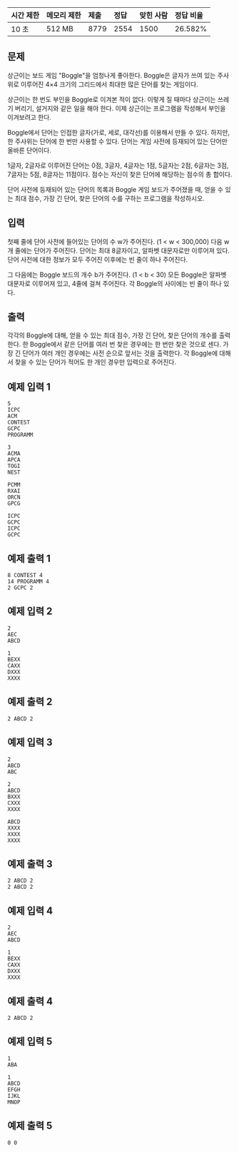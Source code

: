 | 시간 제한 | 메모리 제한 | 제출 | 정답 | 맞힌 사람 | 정답 비율 |
| :-------- | :---------- | :--- | :--- | :-------- | :-------- |
| 10 초     | 512 MB      | 8779 | 2554 | 1500      | 26.582%   |

## 문제

상근이는 보드 게임 "Boggle"을 엄청나게 좋아한다. Boggle은 글자가 쓰여 있는 주사위로 이루어진 4×4 크기의 그리드에서 최대한 많은 단어를 찾는 게임이다. 

상근이는 한 번도 부인을 Boggle로 이겨본 적이 없다. 이렇게 질 때마다 상근이는 쓰레기 버리기, 설거지와 같은 일을 해야 한다. 이제 상근이는 프로그램을 작성해서 부인을 이겨보려고 한다.

Boggle에서 단어는 인접한 글자(가로, 세로, 대각선)를 이용해서 만들 수 있다. 하지만, 한 주사위는 단어에 한 번만 사용할 수 있다. 단어는 게임 사전에 등재되어 있는 단어만 올바른 단어이다.

1글자, 2글자로 이루어진 단어는 0점, 3글자, 4글자는 1점, 5글자는 2점, 6글자는 3점, 7글자는 5점, 8글자는 11점이다. 점수는 자신이 찾은 단어에 해당하는 점수의 총 합이다.

단어 사전에 등재되어 있는 단어의 목록과 Boggle 게임 보드가 주어졌을 때, 얻을 수 있는 최대 점수, 가장 긴 단어, 찾은 단어의 수를 구하는 프로그램을 작성하시오.

## 입력

첫째 줄에 단어 사전에 들어있는 단어의 수 w가 주어진다. (1 < w < 300,000) 다음 w개 줄에는 단어가 주어진다. 단어는 최대 8글자이고, 알파벳 대문자로만 이루어져 있다. 단어 사전에 대한 정보가 모두 주어진 이후에는 빈 줄이 하나 주어진다.

그 다음에는 Boggle 보드의 개수 b가 주어진다. (1 < b < 30) 모든 Boggle은 알파벳 대문자로 이루어져 있고, 4줄에 걸쳐 주어진다. 각 Boggle의 사이에는 빈 줄이 하나  있다.

## 출력

각각의 Boggle에 대해, 얻을 수 있는 최대 점수, 가장 긴 단어, 찾은 단어의 개수를 출력한다. 한 Boggle에서 같은 단어를 여러 번 찾은 경우에는 한 번만 찾은 것으로 센다. 가장 긴 단어가 여러 개인 경우에는 사전 순으로 앞서는 것을 출력한다. 각 Boggle에 대해서 찾을 수 있는 단어가 적어도 한 개인 경우만 입력으로 주어진다.



## 예제 입력 1

```
5
ICPC
ACM
CONTEST
GCPC
PROGRAMM

3
ACMA
APCA
TOGI
NEST

PCMM
RXAI
ORCN
GPCG

ICPC
GCPC
ICPC
GCPC
```

## 예제 출력 1

```
8 CONTEST 4
14 PROGRAMM 4
2 GCPC 2
```

## 예제 입력 2

```
2
AEC
ABCD

1
BEXX
CAXX
DXXX
XXXX
```

## 예제 출력 2

```
2 ABCD 2
```

## 예제 입력 3

```
2
ABCD
ABC

2
ABCD
BXXX
CXXX
XXXX

ABCD
XXXX
XXXX
XXXX
```

## 예제 출력 3

```
2 ABCD 2
2 ABCD 2
```

## 예제 입력 4

```
2
AEC
ABCD

1
BEXX
CAXX
DXXX
XXXX
```

## 예제 출력 4

```
2 ABCD 2
```

## 예제 입력 5

```
1
ABA 

1
ABCD
EFGH
IJKL
MNOP
```

## 예제 출력 5

```
0 0
```

